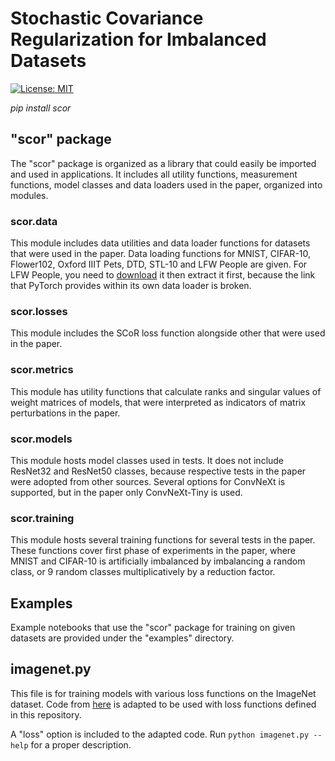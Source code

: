 # Stochastic Covariance Regularization for Imbalanced Datasets

[![License: MIT](https://img.shields.io/badge/License-MIT-yellow.svg)](https://opensource.org/licenses/MIT)

_pip install scor_

## "scor" package

The "scor" package is organized as a library that could easily be imported
and used in applications. It includes all utility functions, measurement
functions, model classes and data loaders used in the paper, organized
into modules.

### scor.data

This module includes data utilities and data loader functions for datasets
that were used in the paper. Data loading functions for MNIST, CIFAR-10,
Flower102, Oxford IIIT Pets, DTD, STL-10 and LFW People are given. For
LFW People, you need to [download](https://www.kaggle.com/datasets/jessicali9530/lfw-dataset) 
it then extract it first, because the link that PyTorch provides within its own data loader
is broken.

### scor.losses

This module includes the SCoR loss function alongside other that were used in the paper.

### scor.metrics

This module has utility functions that calculate ranks and singular values of weight matrices
of models, that were interpreted as indicators of matrix perturbations in the paper.

### scor.models

This module hosts model classes used in tests. It does not include ResNet32 and ResNet50 classes,
because respective tests in the paper were adopted from other sources. Several options for ConvNeXt
is supported, but in the paper only ConvNeXt-Tiny is used.

### scor.training

This module hosts several training functions for several tests in the paper. These functions cover
first phase of experiments in the paper, where MNIST and CIFAR-10 is artificially imbalanced by
imbalancing a random class, or 9 random classes multiplicatively by a reduction factor.

## Examples

Example notebooks that use the "scor" package for training on given datasets are provided under
the "examples" directory.

## imagenet.py

This file is for training models with various loss functions on the ImageNet dataset.
Code from [here](https://github.com/pytorch/examples/tree/main/imagenet) is adapted 
to be used with loss functions defined in this repository.

A "loss" option is included to the adapted code. Run ```python imagenet.py --help```
for a proper description.
